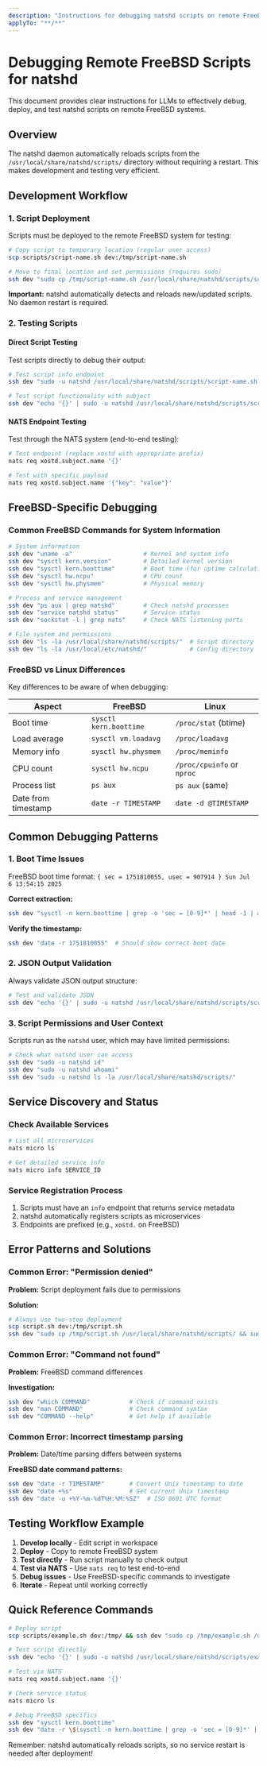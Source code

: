 ```yaml
---
description: "Instructions for debugging natshd scripts on remote FreeBSD systems"
applyTo: "**/**"
---
```

# Debugging Remote FreeBSD Scripts for natshd

This document provides clear instructions for LLMs to effectively debug, deploy, and test natshd scripts on remote FreeBSD systems.

## Overview

The natshd daemon automatically reloads scripts from the `/usr/local/share/natshd/scripts/` directory without requiring a restart. This makes development and testing very efficient.

## Development Workflow

### 1. Script Deployment

Scripts must be deployed to the remote FreeBSD system for testing:

```bash
# Copy script to temporary location (regular user access)
scp scripts/script-name.sh dev:/tmp/script-name.sh

# Move to final location and set permissions (requires sudo)
ssh dev "sudo cp /tmp/script-name.sh /usr/local/share/natshd/scripts/script-name.sh && sudo chmod +x /usr/local/share/natshd/scripts/script-name.sh"
```

**Important:** natshd automatically detects and reloads new/updated scripts. No daemon restart is required.

### 2. Testing Scripts

#### Direct Script Testing

Test scripts directly to debug their output:

```bash
# Test script info endpoint
ssh dev "sudo -u natshd /usr/local/share/natshd/scripts/script-name.sh info"

# Test script functionality with subject
ssh dev "echo '{}' | sudo -u natshd /usr/local/share/natshd/scripts/script-name.sh subject.name"
```

#### NATS Endpoint Testing

Test through the NATS system (end-to-end testing):

```bash
# Test endpoint (replace xostd with appropriate prefix)
nats req xostd.subject.name '{}'

# Test with specific payload
nats req xostd.subject.name '{"key": "value"}'
```

## FreeBSD-Specific Debugging

### Common FreeBSD Commands for System Information

```bash
# System information
ssh dev "uname -a"                    # Kernel and system info
ssh dev "sysctl kern.version"         # Detailed kernel version
ssh dev "sysctl kern.boottime"        # Boot time (for uptime calculations)
ssh dev "sysctl hw.ncpu"              # CPU count
ssh dev "sysctl hw.physmem"           # Physical memory

# Process and service management
ssh dev "ps aux | grep natshd"        # Check natshd processes
ssh dev "service natshd status"       # Service status
ssh dev "sockstat -l | grep nats"     # Check NATS listening ports

# File system and permissions
ssh dev "ls -la /usr/local/share/natshd/scripts/"  # Script directory
ssh dev "ls -la /usr/local/etc/natshd/"            # Config directory
```

### FreeBSD vs Linux Differences

Key differences to be aware of when debugging:

| Aspect | FreeBSD | Linux |
|--------|---------|-------|
| Boot time | `sysctl kern.boottime` | `/proc/stat` (btime) |
| Load average | `sysctl vm.loadavg` | `/proc/loadavg` |
| Memory info | `sysctl hw.physmem` | `/proc/meminfo` |
| CPU count | `sysctl hw.ncpu` | `/proc/cpuinfo` or `nproc` |
| Process list | `ps aux` | `ps aux` (same) |
| Date from timestamp | `date -r TIMESTAMP` | `date -d @TIMESTAMP` |

## Common Debugging Patterns

### 1. Boot Time Issues

FreeBSD boot time format: `{ sec = 1751810055, usec = 907914 } Sun Jul  6 13:54:15 2025`

**Correct extraction:**

```bash
ssh dev "sysctl -n kern.boottime | grep -o 'sec = [0-9]*' | head -1 | awk '{print \$3}'"
```

**Verify the timestamp:**

```bash
ssh dev "date -r 1751810055"  # Should show correct boot date
```

### 2. JSON Output Validation

Always validate JSON output structure:

```bash
# Test and validate JSON
ssh dev "echo '{}' | sudo -u natshd /usr/local/share/natshd/scripts/script-name.sh subject.name | jq ."
```

### 3. Script Permissions and User Context

Scripts run as the `natshd` user, which may have limited permissions:

```bash
# Check what natshd user can access
ssh dev "sudo -u natshd id"
ssh dev "sudo -u natshd whoami"
ssh dev "sudo -u natshd ls -la /usr/local/share/natshd/scripts/"
```

## Service Discovery and Status

### Check Available Services

```bash
# List all microservices
nats micro ls

# Get detailed service info
nats micro info SERVICE_ID
```

### Service Registration Process

1. Scripts must have an `info` endpoint that returns service metadata
2. natshd automatically registers scripts as microservices
3. Endpoints are prefixed (e.g., `xostd.` on FreeBSD)

## Error Patterns and Solutions

### Common Error: "Permission denied"

**Problem:** Script deployment fails due to permissions

**Solution:**

```bash
# Always use two-step deployment
scp script.sh dev:/tmp/script.sh
ssh dev "sudo cp /tmp/script.sh /usr/local/share/natshd/scripts/ && sudo chmod +x /usr/local/share/natshd/scripts/script.sh"
```

### Common Error: "Command not found"

**Problem:** FreeBSD command differences

**Investigation:**

```bash
ssh dev "which COMMAND"           # Check if command exists
ssh dev "man COMMAND"             # Check command syntax
ssh dev "COMMAND --help"          # Get help if available
```

### Common Error: Incorrect timestamp parsing

**Problem:** Date/time parsing differs between systems

**FreeBSD date command patterns:**

```bash
ssh dev "date -r TIMESTAMP"       # Convert Unix timestamp to date
ssh dev "date +%s"                # Get current Unix timestamp
ssh dev "date -u +%Y-%m-%dT%H:%M:%SZ"  # ISO 8601 UTC format
```

## Testing Workflow Example

1. **Develop locally** - Edit script in workspace
2. **Deploy** - Copy to remote FreeBSD system
3. **Test directly** - Run script manually to check output
4. **Test via NATS** - Use `nats req` to test end-to-end
5. **Debug issues** - Use FreeBSD-specific commands to investigate
6. **Iterate** - Repeat until working correctly

## Quick Reference Commands

```bash
# Deploy script
scp scripts/example.sh dev:/tmp/ && ssh dev "sudo cp /tmp/example.sh /usr/local/share/natshd/scripts/ && sudo chmod +x /usr/local/share/natshd/scripts/example.sh"

# Test script directly
ssh dev "echo '{}' | sudo -u natshd /usr/local/share/natshd/scripts/example.sh subject.name"

# Test via NATS
nats req xostd.subject.name '{}'

# Check service status
nats micro ls

# Debug FreeBSD specifics
ssh dev "sysctl kern.boottime"
ssh dev "date -r \$(sysctl -n kern.boottime | grep -o 'sec = [0-9]*' | head -1 | awk '{print \$3}')"
```

Remember: natshd automatically reloads scripts, so no service restart is needed after deployment!

